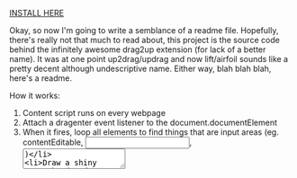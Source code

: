 [INSTALL HERE](https://chrome.google.com/extensions/detail/bjgjolhpdlgebodaapdafhdnikagbfll)


Okay, so now I'm going to write a semblance of a readme file. Hopefully, there's really not that much to read about, this project is the source code behind the infinitely awesome drag2up extension (for lack of a better name). It was at one point up2drag/updrag and now lift/airfoil sounds like a pretty decent although undescriptive name. Either way, blah blah blah, here's a readme.


How it works:
1. Content script runs on every webpage
2. Attach a dragenter event listener to the document.documentElement
3. When it fires, loop all elements to find things that are input areas (eg. contentEditable, <input>, <textarea>)
4. Draw a shiny green bordered semitransparent box over it
5. Attach drop event handlers to that shiny box
6. Read file as base64, then use chrome's sendRequest to send to background page
7. Background page contacts upload server and uploads file, getting URL in the end
8. Send URL back to the content script and insert it onto the end of the element. Detect if [img][/img] is present anywhere on page and if so, assume it's bbcode-enabled and wrap url in [img] tags (if the filetype is also an image). Otherwise just insert link. If it's a contentEditable page, append a linkified <a> tag.

Alternate:
1. Content script runs on every webpage
2. Periodically check for iframes of the same domain
3. Inject a script into the frame that attaches the event listener to the document element
4. Do the same as the primary stuff, except that the data gets first sent to the parent page with postMessage and back the same way.


Ideas:
It could be possible to use this in conjunction with an image shortening service, so that the URL is added immediately while the upload happens in the background, however, this puts another potential space for error and requires me to implement some sort of upload progress, which many APIs simply don't have.

Other file hosts. Really. This is sort of obvious, but in my rather cursory searching, I haven't found anything suitable. I don't really like imgur either, ideally, i'd set up my own host, but then I would need to mess around with finding a source of revenue, it's easier to mooch off people who have big employers or something to back them up. I could go the direction that DropMocks took, with app engine, but then the free quota is only a gig, that's like a thousand one meg files, and with chrome saying there's like three thousand users, that's like half an image per user. Simply not practical.

Right now I gotta go sleep, but hopefully one day i'll put some more super insightful comments